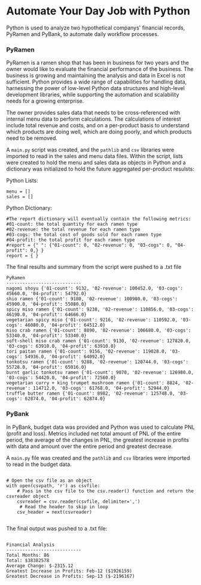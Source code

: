 # Automate Your Day Job with Python

Python is used to analyze two hypothetical companys' financial records, PyRamen and PyBank, to automate daily workflow processes. 

### PyRamen

PyRamen is a ramen shop that has been in business for two years and the owner would like to evaluate the financial performance of the business. The business is growing and maintaining the analysis and data in Excel is not sufficient. Python provides a wide range of capabilities for handling data, harnessing the power of low-level Python data structures and high-level development libraries, while supporting the automation and scalability needs for a growing enterprise.

The owner provides sales data that needs to be cross-referenced with internal menu data to perform calculations. The calculations of interest include total revenue and costs, and on a per-product basis to understand which products are doing well, which are doing poorly, and which products need to be removed.  

A `main.py` script was created, and the `pathlib` and `csv` libraries were imported to read in the sales and menu data files. Within the script, lists were created to hold the menu and sales data as objects in Python and a dictionary was initialized to hold the future aggregated per-product resulsts:  

Python Lists: 

````
menu = []
sales = []

````
Python Dictionary: 

````
#The report dictionary will eventually contain the following metrics:
#01-count: the total quantity for each ramen type
#02-revenue: the total revenue for each ramen type
#03-cogs: the total cost of goods sold for each ramen type
#04-profit: the total profit for each ramen type
#report = {" ": {"01-count": 0, "02-revenue": 0, "03-cogs": 0, "04-profit": 0,} }
report = { }

````

The final results and summary from the script were pushed to a .txt file 

````
PyRamen
----------------------------
nagomi shoyu {'01-count': 9132, '02-revenue': 100452.0, '03-cogs': 45660.0, '04-profit': 54792.0}
shio ramen {'01-count': 9180, '02-revenue': 100980.0, '03-cogs': 45900.0, '04-profit': 55080.0}
spicy miso ramen {'01-count': 9238, '02-revenue': 110856.0, '03-cogs': 46190.0, '04-profit': 64666.0}
vegetarian spicy miso {'01-count': 9216, '02-revenue': 110592.0, '03-cogs': 46080.0, '04-profit': 64512.0}
miso crab ramen {'01-count': 8890, '02-revenue': 106680.0, '03-cogs': 53340.0, '04-profit': 53340.0}
soft-shell miso crab ramen {'01-count': 9130, '02-revenue': 127820.0, '03-cogs': 63910.0, '04-profit': 63910.0}
tori paitan ramen {'01-count': 9156, '02-revenue': 119028.0, '03-cogs': 54936.0, '04-profit': 64092.0}
tonkotsu ramen {'01-count': 9288, '02-revenue': 120744.0, '03-cogs': 55728.0, '04-profit': 65016.0}
burnt garlic tonkotsu ramen {'01-count': 9070, '02-revenue': 126980.0, '03-cogs': 54420.0, '04-profit': 72560.0}
vegetarian curry + king trumpet mushroom ramen {'01-count': 8824, '02-revenue': 114712.0, '03-cogs': 61768.0, '04-profit': 52944.0}
truffle butter ramen {'01-count': 8982, '02-revenue': 125748.0, '03-cogs': 62874.0, '04-profit': 62874.0}

````


### PyBank
In PyBank, budget data was provided and Python was used to calculate PNL (profit and loss). Metrics included net total amount of PNL of the entire period, the average of the changes in PNL, the greatest increase in profits with data and amount over the entire period and greatest decrease. 

A `main.py` file was created and the `pathlib` and `csv` libraries were imported to read in the budget data. 

````

# Open the csv file as an object
with open(csvpath, 'r') as csvfile:
    # Pass in the csv file to the csv.reader() function and return the csvreader object
    csvreader = csv.reader(csvfile, delimiter=',')
     # Read the header to skip in loop
    csv_header = next(csvreader)
    
````

The final output was pushed to a .txt file:

````

Financial Analysis
----------------------------
Total Months: 86
Total: $38382578
Average Change: $-2315.12
Greatest Increase in Profits: Feb-12 ($1926159)
Greatest Decrease in Profits: Sep-13 ($-2196167)

````




